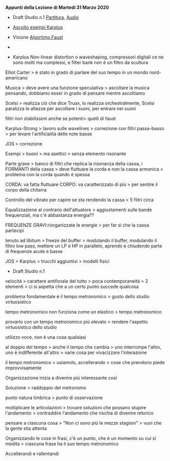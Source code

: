 **Appunti della Lezione di Martedí 31 Marzo 2020**

- Draft Studio n.1 [Partitura](https://github.com/SMERM/BN-Tedesco/blob/master/COME-02/Lezioni_in_Compresenza/20200331/Draft_1_Studio_n.1_Partitura.pdf), [Audio](https://github.com/SMERM/BN-Tedesco/blob/master/COME-02/Lezioni_in_Compresenza/20200331/Draft_1_Studio_n.1_Audio.wav)
- [Ascolto esempi Karplus](https://github.com/SMERM/BN-Tedesco/tree/master/COME-02/Lezioni_in_Compresenza/20200331/Esempi_Karplus-Strong_Attuatore_su_chitarra)
- Visione [Algortimo Faust](https://github.com/SMERM/BN-Tedesco/blob/master/COME-02/Lezioni_in_Compresenza/20200324/Karplus_filtrato_caqt_app.png)

-
- Karplus
Non-linear distortion o waveshaping, compressori digitali ce ne sono molti ma complessi, e filter bank non è un filtro da scultura

Elliot Carter > è stato in grado di parlare del suo tempo in un mondo nord-americano

Musica > deve avere una funzione speculativa > ascoltare la musica pensando, dobbiamo esser in grado di pensare mentre ascoltiamo

Scelsi > realizza ciò che dice Truax, lo realizza orchestralmente, Scelsi paralizza le altezze per ascoltare i suoni, per entrare nei suoni

filtri non stabilissimi anche se potenti> quelli di faust

Karplus-Strong > lavoro sulle wavelines > correzione con filtri passa-basso > per levare l'artificialità delle note basse

JOS > correzione

Esempi > buoni > ma asettici > senza elemento risonante

Parte grave > banco di filtri che replica la risonanza della cassa, i FORMANTI della cassa > deve fluttuare la corda e non la cassa armonica > problema con la corda quando è spessa

CORDA: va fatta fluttuare
CORPO: va caratterizzato di più > per sentire il corpo della chitarra

Controllo del vibrato per capire se sta rendendo la cassa > 5 filtri circa

Equalizzazione al contrario dell'attuatore > aggiustamenti sulle bande frequenziali, ma c'è abbastanza energia??

FREQUENZE GRAVI:riorganizzate le energie > per far si che la cassa partecipi

tenuto ad libitum > freeze del buffer > modulando il buffer, modulando il filtro low pass, mettere un LP e HP in parallelo, aprendo e chiudendo parte di frequenze acute e basse

JOS > Karplus > trucchi aggiuntivi > modelli fisici

- Draft Studio n.1

velocità > carattere antifonale del tutto > poca contemporaneità > 2 elementi > ci si aspetta che a un certo punto succede qualcosa

problema fondamentale è il tempo metronomico > gusto dello studio virtuosistico

tempo metronomico non funziona come un elastico > tempo metronomico

provarlo con un tempo metronomico piú elevato > rendere l'aspetto virtuosistico dello studio

utilizzo voce, non è una cosa qualsiasi

al doppio del tempo > anche il tempo che cambia > uno interrompe l'altro, uno è indifferente all'altro > varie cosa per vivacizzare l'interazione

il tempo metronomico > usiamolo, accellerando > cose che prendono piede improvvisamente

Organizzazione inizia a divenire più interessante cosí

Soluzione > raddoppio del metronomo

punto natura timbrica > punto di osservazione

moltiplicare le articolazioni > trovare soluzioni che possano stupire l'andamento > contraddire l'andamento che rischia di divenire retorico

pensare a ciascuna cosa > "Non ci sono piú le mezze stagioni" > vuoi che la gente stia attenta

Organizzando le cose in frasi, c'è un punto, che è un momento su cui si medita > ciascuna frase ha il suo tempo metronomico

Accellerandi e rallentandi

